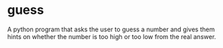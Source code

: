 # guess
A python program that asks the user to guess a number and gives them hints on whether the number is too high or too low from the real answer.
